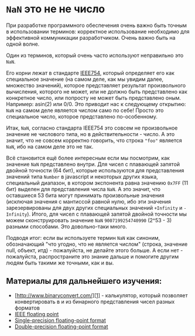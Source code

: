# `NaN` это не не число

При разработке программного обеспечения очень важно быть точным в использовании терминов: 
корректное использование необходимо для эффективной коммуникации разработчиком. 
Очень важно быть на одной волне.

Один из терминов, который очень часто используют неправильно это `NaN`.

Его корни лежат в стандарте [IEEE754][0], который определяет его как специальное значение 
(на самом деле, как мы увидим далее, множество значений), которое представляет результат 
произвольного вычисления, которого не может, или не должно быть представлено как конкретное число, 
или попросту не может быть представлено оным. Например: asin(2) или 0/0. Это приводит нас 
к следующему открытию: `NaN` на самом деле является числом само по себе! Просто это специальное число, 
которое представлено по-особенному.

Итак, `NaN`, согласно стандарта IEEE754 это совсем не произвольное значение не числового типа, 
но в действительности - число. А это значит, что не совсем корректно говорить, что строка `"foo"` 
является `NaN`, ибо на самом деле это не так.

Всё становится ещё более интересным если мы посмотрим, как значение `NaN` представлено внутри. 
Для чисел с плавающей запятой двойной точности (64 бит), которые используются для представления 
значений типа `Number` в javascript и некоторых других языка, специальный диапазон, 
в котором экспонента равна значению `0x7FF` (11 бит) выделен для представления числа `NaN`. 
А это значит, что оставшиеся 53 бита могут принимать произвольные значения (исключая значения 
с мантиссой равной нулю, ибо эти значения зарезервированы для двух других специальных значений 
`+Infinity` и `-Infinity`). Итого, для чисел с плавающей запятой двойной точности мы можем 
сконструировать значение `NaN` `9007199254740990` (2^53 - 3) разными способами. Это довольно-таки много.

Подводя итог: если вы используете термин `NaN` как синоним, обозначающий "что угодно, что не является числом" 
(строка, значение null, объект, итд) - пожалуйста, не делайте этого больше. А если нет - пожалуйста, 
распространите это знание дальше и помогите другим людям быть такими же точными, как и вы.

## Материалы для дальнейшего изучения:

* [http://www.binaryconvert.com/][1] - калькулятор, который позволяет конвертировать в и из бинарного представления чисел разных форматов
* [IEEE floating point][2]
* [Single-precision floating-point format][3] 
* [Double-precision floating-point format][4]

[0]: http://grouper.ieee.org/groups/754/
[1]: http://www.binaryconvert.com/
[2]: https://en.wikipedia.org/wiki/IEEE_floating_point
[3]: https://en.wikipedia.org/wiki/Single-precision_floating-point_format
[4]: https://en.wikipedia.org/wiki/Double-precision_floating-point_format
